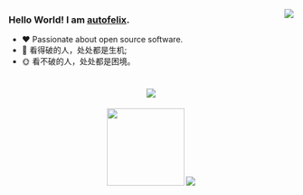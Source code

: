 <!--
**wqx8821/wqx8821** is a ✨ _special_ ✨ repository because its `README.md` (this file) appears on your GitHub profile.

Here are some ideas to get you started:

- 🔭 I’m currently working on ...
- 🌱 I’m currently learning ...
- 👯 I’m looking to collaborate on ...
- 🤔 I’m looking for help with ...
- 💬 Ask me about ...
- 📫 How to reach me: ...
- 😄 Pronouns: ...
- ⚡ Fun fact: ...
-->
<img 
    align="right" 
    style="pointer-events:none;" 
    src="https://github-readme-stats.vercel.app/api?username=autofelix&show_icons=true&icon_color=E65A65&text_color=adbac7&bg_color=2d333b&hide_title=true&hide_border=true" 
/>

### Hello World! I am <b><a target="_blank" href="javascript:;">autofelix</a></b>.

- :hearts: Passionate about open source software. 
- :1st_place_medal: 看得破的人，处处都是生机;
- :sun_with_face: 看不破的人，处处都是困境。


<h1 align="center"> 
  <a href="https://sunguoqi.com/"> 
    <img src="https://readme-typing-svg.herokuapp.com/?lines=周六保证不休息，周日休息不保证;今天怎么才周三为什么我身体的疲劳程度告诉我是周五&center=true&size=27">
  </a> 
</h1>

<div align="center">
  <img height="137px" src="https://github-readme-stats.vercel.app/api?username=sun0225SUN&hide_title=true&hide_border=true&show_icons=trueline_height=21&text_color=000&icon_color=000&bg_color=0,ea6161,ffc64d,fffc4d,52fa5a&theme=graywhite" /> 
  <img src="https://github-readme-stats.vercel.app/api/top-langs/?username=sun0225SUN&hide_title=true&hide_border=true&layout=compact&langs_count=6&text_color=000&icon_color=fff&bg_color=0,52fa5a,4dfcff,c64dff&theme=graywhite" />
</div>


